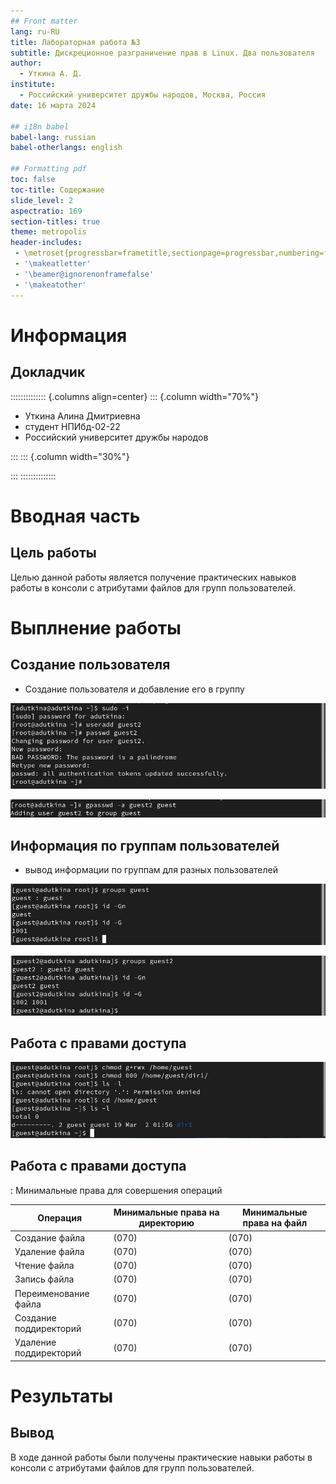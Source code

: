 ```yaml
---
## Front matter
lang: ru-RU
title: Лабораторная работа №3
subtitle: Дискреционное разграничение прав в Linux. Два пользователя
author:
  - Уткина А. Д.
institute:
  - Российский университет дружбы народов, Москва, Россия
date: 16 марта 2024

## i18n babel
babel-lang: russian
babel-otherlangs: english

## Formatting pdf
toc: false
toc-title: Содержание
slide_level: 2
aspectratio: 169
section-titles: true
theme: metropolis
header-includes:
 - \metroset{progressbar=frametitle,sectionpage=progressbar,numbering=fraction}
 - '\makeatletter'
 - '\beamer@ignorenonframefalse'
 - '\makeatother'
---
```


# Информация

## Докладчик

:::::::::::::: {.columns align=center}
::: {.column width="70%"}

  * Уткина Алина Дмитриевна
  * студент НПИбд-02-22
  * Российский университет дружбы народов
  
:::
::: {.column width="30%"}

:::
::::::::::::::

# Вводная часть

## Цель работы

Целью данной работы является получение практических навыков работы в консоли с атрибутами файлов для групп пользователей.

# Выплнение работы

## Создание пользователя

- Создание пользователя и добавление его в группу

![](./image/1.jpg)

![](./image/2.jpg)

## Информация по группам пользователей

- вывод информации по группам для разных пользователей

![](./image/5.jpg)

![](./image/6.jpg)

## Работа с правами доступа

![](./image/9.jpg)

## Работа с правами доступа

: Минимальные права для совершения операций

| Операция               | Минимальные права на директорию | Минимальные права на файл |
|------------------------|---------------------------------|---------------------------|
| Создание файла         | (070)                           | (070)                     |
| Удаление файла         | (070)                           | (070)                     |
| Чтение файла           | (070)                           | (070)                     |
| Запись файла           | (070)                           | (070)                     |
| Переименование файла   | (070)                           | (070)                     |
| Создание поддиректорий | (070)                           | (070)                     |
| Удаление поддиректорий | (070)                           | (070)                     |

# Результаты

## Вывод

В ходе данной работы были получены практические навыки работы в консоли с атрибутами файлов для групп пользователей.

